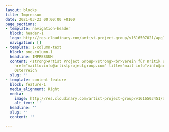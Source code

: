 ```yaml
---
layout: blocks
title: Impressum
date: 2021-03-23 00:00:00 +0100
page_sections:
- template: navigation-header
  block: header-1
  logo: http://res.cloudinary.com/artist-project-group/v1616507021/apg1/Artboard_1_1000x250_ibvkui.png
  navigation: []
- template: 1-column-text
  block: one-column-1
  headline: IMPRESSUM
  content: <strong>Artist Project Group</strong><br>Verein für Kritik und Produktion<br><a
    href="mailto:info@artistprojectgroup.com" title="mail info">info@artistprojectgroup.com</a><br>Wien,
    Österreich
  slug: ''
- template: content-feature
  block: feature-1
  media_alignment: Right
  media:
    image: http://res.cloudinary.com/artist-project-group/v1616503451/apg1/APG_Logo_Dev_V11_3A_RGB_web_oncyhg.svg
    alt_text: ''
  headline: ''
  slug: ''
  content: ''

---
```

